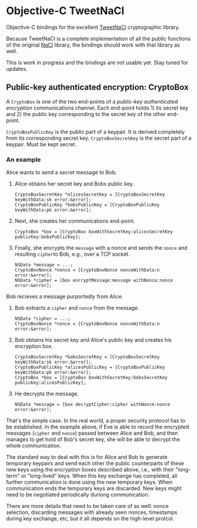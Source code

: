 # Objective-C TweetNaCl

Objective-C bindings for the excellent [TweetNaCl](http://tweetnacl.cr.yp.to) cryptographic library.

Because TweetNaCl is a complete implementation of all the public functions of the original [NaCl](http://nacl.cr.yp.to) library,
the bindings should work with that library as well.

This is work in progress and the bindings are not usable yet. Stay tuned for updates.

## Public-key authenticated encryption: CryptoBox

A ```CryptoBox``` is one of the two end-points of a _public-key authenticated encryption_ communications channel. Each end-point holds 1) its secret key and 2) the public key corresponding to the secret key of the other end-point.

```CryptoBoxPublicKey``` is the public part of a keypair. It is derived completely from its corresponding secret key.
```CryptoBoxSecretKey``` is the secret part of a keypair. Must be kept secret.

### An example

Alice wants to send a secret message to Bob.

1. Alice obtains her secret key and Bobs public key.
    ```
    CryptoBoxSecretKey *alicesSecretKey = [CryptoBoxSecretKey keyWithData:sk error:&error];
    CryptoBoxPublicKey *bobsPublicKey = [CryptoBoxPublicKey keyWithData:pk error:&error];
    ```

2. Next, she creates her communications end-point.
    ```
    CryptoBox *box = [CryptoBox boxWithSecretKey:alicesSecretKey publicKey:bobsPublicKey];
    ```

3. Finally, she encrypts the ```message``` with a nonce and sends the ```nonce``` and resulting ```cipher```to Bob, e.g., over a TCP socket.
    ```
    NSData *message = ...;
    CryptoBoxNonce *nonce = [CryptoBoxNonce nonceWithData:n error:&error];
    NSData *cipher = [box encryptMessage:message withNonce:nonce error:&error];
    ```

Bob recieves a message purportedly from Alice.

1. Bob extracts a ```cipher``` and ```nonce``` from the message.
    ```
    NSData *cipher = ...;
    CryptoBoxNonce *nonce = [CryptoBoxNonce nonceWithData:n error:&error];
    ```

2. Bob obtains his secret key and Alice's public key and creates his encryption box.
    ```
    CryptoBoxSecretKey *bobsSecretKey = [CryptoBoxSecretKey keyWithData:sk error:&error];
    CryptoBoxPublicKey *alicesPublicKey = [CryptoBoxPublicKey keyWithData:pk error:&error];
    CryptoBox *box = [CryptoBox boxWithSecretKey:bobsSecretKey publicKey:alicesPublicKey];
    ```

3. He decrypts the message.
    ```
    NSData *message = [box decryptCipher:cipher withNonce:nonce error:&error];
    ```

That's the simple case. In the real world, a proper security protocol has to be established. In the example above, if Eve is able to record the encrypted messages (```cipher``` and ```nonce```) passed between Alice and Bob, and then manages to get hold of Bob's secret key, she will be able to decrypt the whole communication.

The standard way to deal with this is for Alice and Bob to generate temporary keypairs and send each other the public counterparts of these new keys using the encryption boxes described above, i.e., with their "long-term" or "long-lived" keys. When this key exchange has completed, all further communication is done using the new temporary keys. When communication ends the temporary keys are discarded. New keys might need to be negotiated periodically duriong communication.

There are more details that need to be taken care of as well: nonce selection, discarding messages with already seen nonces, timestamps during key exchange, etc, but it all depends on the high-level protcol.
